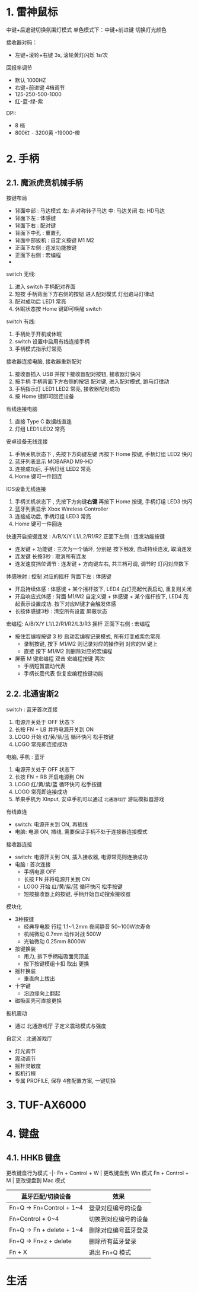 # 1. 雷神鼠标


中键+后退键切换氛围灯模式
单色模式下：中键+前进键 切换灯光颜色


接收器对码：
* 左键+滚轮+右键 3s, 滚轮黄灯闪烁 1s/次 

回报率调节
* 默认 1000HZ
* 右键+前进键 4档调节
* 125-250-500-1000
* 红-蓝-绿-紫

DPI:
* 8 档
* 800红 - 3200黄 -19000-橙

# 2. 手柄

## 2.1. 魔派虎贲机械手柄

按键布局
* 背面中部  : 马达模式  左: 非对称转子马达  中: 马达关闭 右: HD马达
* 背面下左  : 体感键
* 背面下右  : 配对键
* 背面下中孔  : 重置孔
* 背面中部扳机  : 自定义按键 M1 M2
* 正面下左侧  : 连发功能按键
* 正面下右侧  : 宏编程
* 

switch 无线:
1. 进入 switch 手柄配对界面
2. 短按 手柄背面下方右侧的按钮 进入配对模式 灯组跑马灯律动
3. 配对成功后 LED1 常亮
4. 休眠状态按 Home 键即可唤醒 switch

switch 有线:
1. 手柄处于开机或休眠
2. switch 设置中启用有线连接手柄
3. 手柄模式指示灯常亮

接收器连接电脑, 接收器重新配对
1. 接收器插入 USB 并按下接收器配对按钮, 接收器灯快闪
2. 按手柄 手柄背面下方右侧的按钮 配对键, 进入配对模式, 跑马灯律动
3. 手柄指示灯 LED1 LED2 常亮, 接收器配对成功
4. 按 Home 键即可回连设备

有线连接电脑
1. 直接 Type C 数据线直连
2. 灯组 LED1 LED2 常亮


安卓设备无线连接
1. 手柄关机状态下 , 先按下方向键左键 再按下 Home 按键, 手柄灯组 LED2 快闪
2. 蓝牙列表显示 MOBAPAD M9-HD
3. 连接成功后, 手柄灯组 LED2 常亮
4. Home 键可一件回连

IOS设备无线连接
1. 手柄关机状态下 , 先按下方向键**右键** 再按下 Home 按键, 手柄灯组 LED3 快闪
2. 蓝牙列表显示 Xbox Wireless Controller
3. 连接成功后, 手柄灯组 LED3 常亮
4. Home 键可一件回连


快速开启按键连发  : A/B/X/Y  L1/L2/R1/R2    正面下左侧  : 连发功能按键
* 连发键 + 功能键  : 三次为一个循环, 分别是   按下触发, 自动持续连发, 取消连发
* 连发键 长按3秒  : 取消所有连发
* 连发速度挡位调节  : 连发键 + 方向键左右,  共三档可调, 调节时 灯闪对应数下


体感映射 : 控制 对应的摇杆   背面下左  : 体感键
* 开启持续体感    : 体感键 + 某个摇杆按下, LED4 白灯亮起代表启动, 重复则关闭
* 开启响应式体感  : 背面 M1/M2 自定义键 + 体感键 + 某个摇杆按下, LED4 亮起表示设置成功. 按下对应M键才会触发体感
* 长按体感键3秒 : 清空所有设置
 屏蔽状态

宏编程: A/B/X/Y  L1/L2/R1/R2/L3/R3  摇杆    正面下右侧  : 宏编程
* 按住宏编程按键 3 秒 启动宏编程记录模式,  所有灯变成紫色常亮
  * 录制按键, 按下 M1/M2 则记录对应的操作到 对应的M 键上
  * 直接 按下 M1/M2 则删除对应的宏编程
* 屏蔽 M 键宏编程 双击 宏编程按键 两次
  * 手柄短暂震动代表
  * 手柄长震代表 恢复宏编程按键功能


## 2.2. 北通宙斯2


switch : 蓝牙首次连接
1. 电源开关处于 OFF 状态下
2. 长按 FN + LB 并将电源开关到 ON
3. LOGO 开始 红/黄/紫/蓝 循环快闪 松手按键
4. LOGO 常亮即连接成功

电脑, 手机 : 蓝牙
1. 电源开关处于 OFF 状态下
2. 长按 FN + RB 开启电源到 ON
3. LOGO 红/黄/紫/蓝 循环快闪 松手按键
4. LOGO 常亮即连接成功
5. 苹果手机为 XInput, 安卓手机可以通过 `北通游戏厅` 游玩模拟器游戏


有线直连 
* switch: 电源开关到 ON, 再插线
* 电脑: 电源 ON, 插线, 需要保证手柄不处于连接器连接模式

接收器连接
* switch: 电源开关到 ON, 插入接收器, 电源常亮则连接成功
* 电脑  : 首次连接
  * 手柄电源 OFF
  * 长按 FN 并将电源开关到 ON
  * LOGO 开始 红/黄/紫/蓝 循环快闪 松手按键
  * 短按接收器上的按键, 手柄开始自动搜索接收器


模块化
* 3种按键
  * 经典导电胶      行程 1.1~1.2mm  夜间静音  50~100W次寿命
  * 机械微动        0.7mm           动作对战  500W
  * 光轴微动        0.25mm          8000W
* 按键换装
  * 用力, 拆下手柄磁吸面壳顶盖
  * 按下按键模组卡扣 取出 更换
* 摇杆换装
  * 垂直向上拔出
* 十字键
  * 沿边缘向上翻起
* 磁吸面壳可直接更换

扳机震动
* 通过 北通游戏厅 子定义震动模式与强度

自定义 : 北通游戏厅
* 灯光调节
* 震动调节
* 摇杆灵敏度
* 扳机行程
* 专属 PROFILE, 保存 4套配置方案, 一键切换

# 3. TUF-AX6000


# 4. 键盘
## 4.1. HHKB 键盘

更改键盘行为模式
-|-
Fn + Control + W | 更改键盘到 Win 模式
Fn + Control + M | 更改键盘到 Mac 模式

| 蓝牙匹配/切换设备         | 效果                 |
| ------------------------- | -------------------- |
| Fn+Q -> Fn+Control + 1~4  | 登录对应编号的设备   |
| Fn+Control + 0~4          | 切换到对应编号的设备 |
| Fn+Q -> Fn + delete + 1~4 | 删除对应编号蓝牙登录 |
| Fn+Q -> Fn+z + delete     | 删除所有蓝牙登录     |
| Fn + X                    | 退出 Fn+Q 模式       |


# 生活





